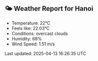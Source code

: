 <!-- WEATHER-START -->
## 🌤 Weather Report for Hanoi

- Temperature: 22°C
- Feels like: 22.03°C
- Conditions: overcast clouds
- Humidity: 68%
- Wind Speed: 1.51 m/s

Last updated: 2025-04-13 16:26:35 UTC
<!-- WEATHER-END -->
